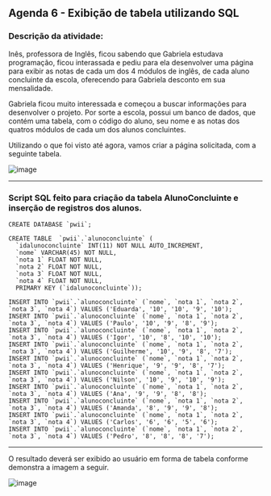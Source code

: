 ## Agenda 6 - Exibição de tabela utilizando SQL

### Descrição da atividade: 

Inês, professora de Inglês, ficou sabendo que Gabriela estudava programação, ficou interassada e pediu para ela desenvolver uma página para exibir as notas de cada um dos 4 módulos de inglês, de cada aluno concluinte da escola, oferecendo para Gabriela desconto em sua mensalidade.

Gabriela ficou muito interessada e começou a buscar informações para desenvolver o projeto. Por sorte a escola, possui um banco de dados, que contém uma tabela, com o código do aluno, seu nome e as notas dos quatros módulos de cada um dos alunos concluintes.

Utilizando o que foi visto até agora, vamos criar a página solicitada, com a seguinte tabela.

![image](https://user-images.githubusercontent.com/98980485/212168652-1719e057-1765-4921-9f3f-f0650d117b04.png)

<hr>

### Script SQL feito para criação da tabela AlunoConcluinte e inserção de registros dos alunos.

```
CREATE DATABASE `pwii`;

CREATE TABLE  `pwii`.`alunoconcluinte` (
  `idalunoconcluinte` INT(11) NOT NULL AUTO_INCREMENT,
  `nome` VARCHAR(45) NOT NULL,
  `nota 1` FLOAT NOT NULL,
  `nota 2` FLOAT NOT NULL,
  `nota 3` FLOAT NOT NULL,
  `nota 4` FLOAT NOT NULL,
  PRIMARY KEY (`idalunoconcluinte`));

INSERT INTO `pwii`.`alunoconcluinte` (`nome`, `nota 1`, `nota 2`, `nota 3`, `nota 4`) VALUES ('Eduarda', '10', '10', '9', '10');
INSERT INTO `pwii`.`alunoconcluinte` (`nome`, `nota 1`, `nota 2`, `nota 3`, `nota 4`) VALUES ('Paulo', '10', '9', '8', '9');
INSERT INTO `pwii`.`alunoconcluinte` (`nome`, `nota 1`, `nota 2`, `nota 3`, `nota 4`) VALUES ('Igor', '10', '8', '10', '10');
INSERT INTO `pwii`.`alunoconcluinte` (`nome`, `nota 1`, `nota 2`, `nota 3`, `nota 4`) VALUES ('Guilherme', '10', '9', '8', '7');
INSERT INTO `pwii`.`alunoconcluinte` (`nome`, `nota 1`, `nota 2`, `nota 3`, `nota 4`) VALUES ('Henrique', '9', '9', '8', '7');
INSERT INTO `pwii`.`alunoconcluinte` (`nome`, `nota 1`, `nota 2`, `nota 3`, `nota 4`) VALUES ('Nilson', '10', '9', '10', '9');
INSERT INTO `pwii`.`alunoconcluinte` (`nome`, `nota 1`, `nota 2`, `nota 3`, `nota 4`) VALUES ('Ana', '9', '9', '8', '8');
INSERT INTO `pwii`.`alunoconcluinte` (`nome`, `nota 1`, `nota 2`, `nota 3`, `nota 4`) VALUES ('Amanda', '8', '9', '9', '8');
INSERT INTO `pwii`.`alunoconcluinte` (`nome`, `nota 1`, `nota 2`, `nota 3`, `nota 4`) VALUES ('Carlos', '6', '6', '5', '6');
INSERT INTO `pwii`.`alunoconcluinte` (`nome`, `nota 1`, `nota 2`, `nota 3`, `nota 4`) VALUES ('Pedro', '8', '8', '8', '7');
```

<hr>

O resultado deverá ser exibido ao usuário em forma de tabela conforme demonstra a imagem a seguir.

![image](https://user-images.githubusercontent.com/98980485/212169450-1c9c6df8-0836-4f53-98fb-ce04d4eaedab.png)
